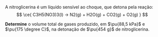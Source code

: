 A nitroglicerina é um líquido sensível ao choque, que detona pela reação:
$$
    \ce{ C3H5(NO3)3(l) -> N2(g) + H2O(g) + CO2(g) + O2(g) }
$$

**Determine** o volume total de gases produzido, em $\pu{88,5 kPa}$ e $\pu{175 \degree C}$, na detonação de $\pu{454 g}$ de nitroglicerina.
